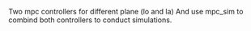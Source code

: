 Two mpc controllers for different plane (lo and la)
And use mpc_sim to combind both controllers to conduct simulations.
